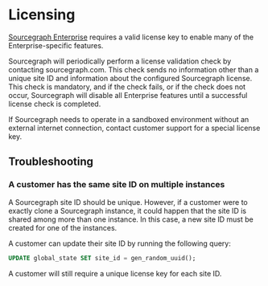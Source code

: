 # Licensing

[Sourcegraph Enterprise](getting-started/oss-enterprise.md) requires a valid license key to enable many of the Enterprise-specific features.

Sourcegraph will periodically perform a license validation check by contacting sourcegraph.com. This check sends no information other than a unique site ID and information about the configured Sourcegraph license. This check is mandatory, and if the check fails, or if the check does not occur, Sourcegraph will disable all Enterprise features until a successful license check is completed.

If Sourcegraph needs to operate in a sandboxed environment without an external internet connection, contact customer support for a special license key.

## Troubleshooting

### A customer has the same site ID on multiple instances

A Sourcegraph site ID should be unique. However, if a customer were to exactly clone a Sourcegraph instance, it could happen that the site ID is shared among more than one instance. In this case, a new site ID must be created for one of the instances.

A customer can update their site ID by running the following query:

```sql
UPDATE global_state SET site_id = gen_random_uuid();
```

A customer will still require a unique license key for each site ID.
